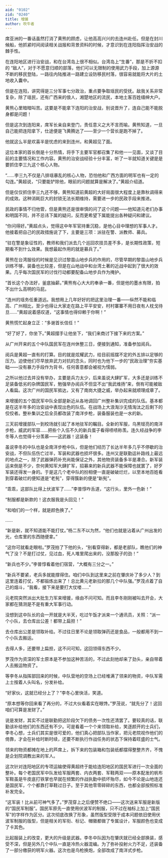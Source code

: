 ```yaml
---
aid: "0102"
zid: "0240"
title: 增援
author: 吹牛者
---
```


席亚洲的一番话虽然打消了黄熊的顾虑，让他高高兴兴的去连州赴任。但是在封川候船，他抓紧时间阅读相关战报和背景资料的时候，才意识到在连阳指挥治安战的棘手性。

在连阳地区进行治安战，和在台湾岛上很不相似。台湾岛上“生番”，那是不折不扣的 “敌人”，对于不愿意归顺的部落，他们可以无限制的使用武力手段，加上源源不断的移民登陆，一路往内陆推进一路建立设防移民村落，很容易就能将大片的土地收入囊中。

但是在连阳，讲究得是三分军事七分政治，重点要争取瑶民的受抚。敌我关系非常复杂，除了瑶民，还有广西来的俍人，湘楚地区的流民，本地土客百姓缙绅大户。

黄熊心里暗暗叫苦。这要是不能拿下连阳的治安战，别说晋升了，连自己能不能脱身都是问题！

但是这次到连阳来，席军长亲自来登门，责任意义之大不言而喻。黄熊知道，一旦自己能把连阳拿下，仕途便是飞黄腾达了――至少一个营长是跑不掉了。

他就这么半是欢喜半是忧虑的来到连州，和黄超见了面。

这位本家的首长倒是十分热情，将手下主要军官都召集了和他一一见面，又谈了目前的主要情况和工作内容。黄熊的治安战经验十分丰富，听了一半就知道关键是是要抓住李三九这个核心人物。

“……李三九不仅是八排瑶暴乱的核心人物，恐怕他和广西方面的明军也有一定的勾连。”黄超说，“只要能铲除他，眼前的问题就算是解决了。”黄超介绍道。

但是仅仅抓住李三九还不够，黄熊知道前黄超的大好局面很大程度上是靠秋调得来的成效。这种消耗巨大的封锁无法长期维持，需要进一步的民政手段来推进。

民政的事情不归他管，但是黄熊还是很审慎的问了这个问题――他知道元老们办事和明国不同，并不忌讳下属的疑问，反而更希望下属能提出各种疑问和建议。

“你问得好。”黄超点头，觉得这中年军官持重沉稳，是他心目中理想的军事人才。他接着把自己的民政措施说了下，主要是三项：派驻在警、派教师、募兵。

“驻在警是象征性的，教师和我们派去几个巡回农技员差不多，是长期性政策，短期看不到什么效果。我想最起作用的就是募兵了。”

黄熊在台湾服役的时候是见识过黎苗山地步兵的作用的，尽管早期的黎苗山地步兵训练不够，装备也比较差，但是在山地战中和台湾土著的近战中起到了很大的效果。几乎每次国民军的讨伐行动都要配备山地步兵作为掩护。

“首长这个办法好，釜底抽薪。”黄熊有心大大的奉承一番，但是他的墨水有限，拍不出什么高明的马屁。

“连州的瑶务任重道远。我想用上几年好好的把这里治理一番――纵然不能和临高、广州相比，至少也得让大家走在路上平平安安，村村寨寨不用日夜有人枕戈待旦……”黄超说着感叹道，“这事情也得仰赖于你啊！”

黄熊慌忙起身立正：“多谢首长信任！”

“好了好了，你坐下。”黄超摆手让他坐下，“我们来商讨下接下来的方案。”

从广州开来的五个中队国民军在连州休整三日，便接到通知，准备参加阅兵。

阅兵是黄超一直有的打算。目的就是炫耀武力，给目前摇摆不定的外五排以足够的压力。迫使他们尽早放弃武力对抗的念头，同时也为他下一步的“民政治理”夯实基础――没有暴力手段作为背书，任何善意都会被视为懦弱。

之所以他过去并没有举办，主要是兵力太少，后来虽说大肆扩军，大多还是训练不足装备低劣的杂牌国民军，勉强举办阅兵不但显不出“我武维扬”来，倒有可能被敌人看扁。这次广州的国民军抵达，又有了南岗大捷之威，举办起来就顺理成章了。

来增援的五个国民军中队全部是新近从各地调回广州整补集训完成的队伍。基本都是在这半年多的治安战中表现出色的队伍。在战场上大浪淘沙无情淘汰之后剩下的佼佼者。整补集训之后全员都改装了南洋步枪，装备服装也是一水的新。

三天前增援部队一到校场就引起了本地驻军的瞩目。全新的军服，乌黑锃亮的南洋步枪，威武的军容……把些个入伍不久的新兵蛋子看得啧啧称羡。连久经战争的李冬等人也觉得十分羡慕――这武器！这装备！

虽说李冬的中队也是全南洋步枪中队，但是他们经历了长达半年多几乎不停歇的治安战，不但队伍伤亡过半，军装和武器也损坏很多。连州又是联勤运补路线上最远的地点之一，除了武器弹药补充尚能保证之外，其他物资装备多半是凑合。新军装运来倒是不少，奈何黄知军大肆扩军，招募来的新兵武器不能保障也就罢了，好歹军装还得发一身的。于是这几个老中队的扮相便一直是破破烂烂，以至本地百姓看到穿着破烂的便知道是“老髡”，穿得簇新的便是“新髡”。

“乖乖，这部队比得上伏波军了……”李普惇咋舌道，“这行头，里外一色新！”

“制服都是新款的！这衣服我是头回见！”

“和咱们的一个样，就是颜色换了。”

……

“新是新，就不知道能不能打仗。”杨二东不以为然，“他们也就是沾着从广州出发的光，仓库里的东西随便拿。”

“这你可就看走眼啦。”罗茂拍了下他的头，“别看穿得新，都是老部队，瞧他们的神气了没？不是打过仗，见过血，死人堆里爬出来的，没那股子的劲！”

“新兵也不少。”李普惇看着他们宿营，“大概有三分之一。”

“新兵不要紧，老兵多就能撑得住。咱们中队到这里来之前在肇庆补了多少人？到这里连着打仗，不都锻炼出来了！总比黄元老新拉的那几个中队强。”罗茂点着了自己的烟斗，“我看，接下来是要打大仗喽……”

元老院突然派出大批生力军来增援，缘由不问可知。而且李冬刚刚被叫去开会，大家都在猜测是不是有重大军事行动。

没想到这中队长的会一开就是大半天，吃过午饭才派来一个通讯员，关照：“派一个小队，去仓库出公差！都带上扁担！”

去仓库出公差是领取补给。不过往日里不论是领取弹药还是食品，一般都用不到一个小队去搬运。

去得人多，还要带上扁担，这不问可知，这回领得东西不少。

罗茂作为资深的军士原本是不参加这种苦活的，不过此刻他却来了劲头，亲自带着人去搬运物资了。

等李冬从指挥部回来的时候，中队营地的空场上已经堆满了领来的物资，中队军需上士按着人头叫名，分发补给。

“好家伙，这就已经分上了？”李冬心里快活，笑道。

“原本想等你回来看了再分的，不过大伙看着实在眼馋。”罗茂说，“就先分了！这回咱们可算是发财了。”

说是发财，其实不过是联勤把这阶段欠下的债务一次性还清罢了。要较真的话，联勤该补给他们的东西还有不少。可是看着一个个来领取补给，笑逐颜开的士兵们，李冬心想，士兵们其实是很可爱的，他们真心把部队当作家，把元老院视作他们的倚靠，才会在补给时断时续，还要不断执行作战任务的状态下保持着旺盛的士气。

领来的物资都摊在地上的芦席上，拆下来的包装箱和包装纸都摆得整整齐齐，不愧是企划院调教出来的军人。

这次针对连阳地区的专项运输使得黄超终于能给连阳地区的国民军进行一次全面的整补。每个老国民军中队发给军服两套、内衣两套、军鞋两双――原本配发的帆布军鞋虽是牛皮底打铁掌也早就在频繁的作战执勤中损坏殆尽，如今不论是山地连还是国民军，个个都靠打草鞋过日子。至于其他零零碎碎的东西，也都全部按照标准补发完全。

“这军装！比从前可神气多了。”罗茂穿上之后便赞不绝口――这次送来军服是新版的“国民军制服”。国民军原先一直使用伏波军的制服，只不过在袖标上加上“国民军”的字样作为区分。这次彻底改换了形象，虽然版型受限于成本问题依旧使用伏波军制服的版型，但是相关的军衔、标记、帽徽都做了专属设计，军服颜色也变成了卡其色。

比起服装上的改变，更大的升级是武器。李冬中队因为在肇庆就已经全部换装，感受不深，但是另外几个中队一直是冷热火器混编。为了弥补投射火力不足，还装备了一部分缴获的明军火器。这次也是鸟枪换炮，全部改成了南洋式步枪。
